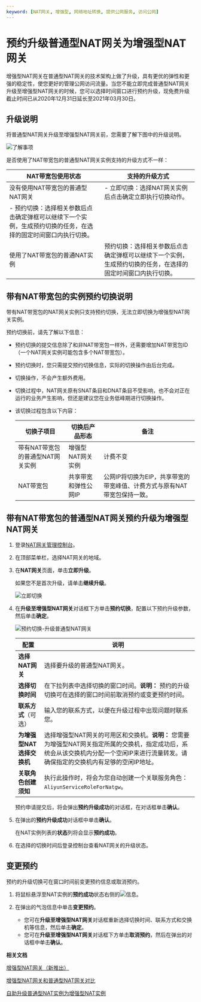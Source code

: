 ```yaml
---
keyword: [NAT网关, 增强型, 网络地址转换, 提供公网服务, 访问公网]
---
```


# 预约升级普通型NAT网关为增强型NAT网关

增强型NAT网关在普通型NAT网关的技术架构上做了升级，具有更优的弹性和更强的稳定性，使您更好的管理公网访问流量。当您不能立即完成普通型NAT网关升级至增强型NAT网关的时候，您可以选择时间窗口进行预约升级，现免费升级截止时间已从2020年12月31日延长至2021年03月30日。

## 升级说明

将普通型NAT网关升级至增强型NAT网关前，您需要了解下图中的升级说明。

![了解事项](https://static-aliyun-doc.oss-accelerate.aliyuncs.com/assets/img/zh-CN/6333659951/p147943.png)

是否使用了NAT带宽包的普通型NAT网关实例支持的升级方式不一样：

|NAT带宽包使用状态|支持的升级方式|
|----------|-------|
|没有使用NAT带宽包的普通型NAT网关|-   立即切换：选择NAT网关实例后点击确定立即执行切换动作。
-   预约切换：选择相关参数后点击确定弹框可以继续下一个实例，生成预约切换的任务，在选择的固定时间窗口内执行切换。 |
|使用了NAT带宽包的普通NAT实例|预约切换：选择相关参数后点击确定弹框可以继续下一个实例，生成预约切换的任务，在选择的固定时间窗口内执行切换。 |

## 带有NAT带宽包的实例预约切换说明

带有NAT带宽包的NAT网关实例只支持预约切换，无法立即切换为增强型NAT网关实例。

预约切换前，请先了解以下信息：

-   预约切换的提交信息除了和非NAT带宽包一样外，还需要增加NAT带宽包ID（一个NAT网关实例可能包含多个NAT带宽包）。
-   预约切换时，您只需提交预约切换信息，实际的切换操作由后台完成。
-   切换操作，不会产生额外费用。
-   切换过程中，NAT网关原有SNAT条目和DNAT条目不受影响，也不会对正在运行的业务产生影响，但还是建议您在业务低峰期进行切换操作。
-   该切换过程包含以下内容：

    |切换子项目|切换后产品形态|备注|
    |-----|-------|--|
    |带有NAT带宽包的普通型NAT网关实例|增强型NAT网关实例|计费不变|
    |NAT带宽包|共享带宽和弹性公网IP|公网IP将切换为EIP，共享带宽的带宽峰值、计费方式与原有NAT带宽包保持一致。|


## 带有NAT带宽包的普通型NAT网关预约升级为增强型NAT网关

1.  登录[NAT网关管理控制台](https://vpc.console.aliyun.com/nat)。

2.  在顶部菜单栏，选择NAT网关的地域。

3.  在**NAT网关**页面，单击**立即升级**。

    如果您不是首次升级，请单击**继续升级**。

    ![立即切换](https://static-aliyun-doc.oss-accelerate.aliyuncs.com/assets/img/zh-CN/7856431061/p146934.png)

4.  在**升级至增强型NAT网关**对话框下方单击**预约切换**，配置以下预约升级参数，然后单击**确定**。

    ![预约切换-升级普通型NAT网关](https://static-aliyun-doc.oss-accelerate.aliyuncs.com/assets/img/zh-CN/2183540161/p213058.png)

    |配置|说明|
    |--|--|
    |**选择NAT网关**|选择要升级的普通型NAT网关。|
    |**选择切换时间**|在下拉列表中选择切换的窗口时间。**说明：** 预约的升级切换可在选择的窗口时间前取消预约或变更预约时间。 |
    |**联系方式**（可选）|输入您的联系方式，以便在升级过程中出现问题时联系您。|
    |**为增强型NAT选择交换机**|选择增强型NAT网关的可用区和交换机。**说明：** 您需要为增强型NAT网关指定所属的交换机，指定成功后，系统会从该交换机内分配一个空闲IP来进行流量转发。请确保指定的交换机内有足够的空闲IP地址。 |
    |**关联角色创建须知**|执行此操作时，将会为您自动创建一个关联服务角色：`AliyunServiceRoleForNatgw`。|

    预约申请提交后，将会弹出**预约升级成功**的对话框，在对话框单击**确认**。

5.  在弹出的**预约升级成功**对话框中单击**确认**。

    在NAT实例列表的**状态**列将会显示**预约成功**。

6.  在选择的切换时间后登录控制台查看NAT网关的升级状态。


## 变更预约

预约的升级切换可在窗口时间前变更预约信息或取消预约。

1.  将鼠标悬浮至NAT实例的**预约成功**状态右侧的![信息](https://static-aliyun-doc.oss-accelerate.aliyuncs.com/assets/img/zh-CN/2535540161/p213066.png)。

2.  在弹出的气泡信息中单击**变更预约**。

    -   您可在**升级至增强型NAT网关**对话框重新选择切换时间、联系方式和交换机等信息，然后单击**确定**。
    -   您可在**升级至增强型NAT网关**对话框下方单击**取消预约**，然后在弹出的对话框中单击**确认**。

**相关文档**  


[增强型NAT网关（新推出）](/cn.zh-CN/网关类型/增强型NAT网关（新推出）.md)

[增强型NAT网关和普通型NAT网关对比](/cn.zh-CN/网关类型/增强型NAT网关和普通型NAT网关对比.md)

[自助升级普通型NAT实例为增强型NAT实例](/cn.zh-CN/网关类型/自助升级普通型NAT实例为增强型NAT实例.md)

